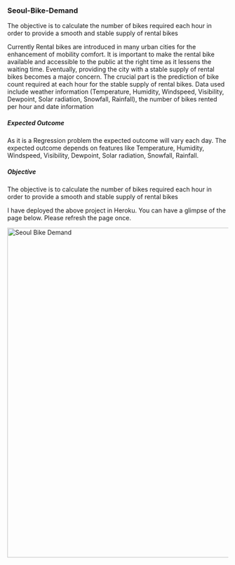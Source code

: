 ### Seoul-Bike-Demand
The objective is to calculate the number of bikes required each hour in order to provide a smooth and stable supply of rental bikes


Currently Rental bikes are introduced in many urban cities for the enhancement of mobility comfort. 
It is important to make the rental bike available and accessible to the public at the right time as it lessens the waiting time. 
Eventually, providing the city with a stable supply of rental bikes becomes a major concern. 
The crucial part is the prediction of bike count required at each hour for the stable supply of rental bikes.
Data used include weather information (Temperature, Humidity, Windspeed, Visibility, Dewpoint, Solar radiation, Snowfall, Rainfall), the number of bikes rented per hour and date information
##### Expected Outcome
As it is a Regression problem the expected outcome will vary each day. 
The expected outcome depends on features like Temperature, Humidity, Windspeed, Visibility, Dewpoint, Solar radiation, Snowfall, Rainfall.
##### Objective
The objective is to calculate the number of bikes required each hour in order to provide a smooth and stable supply of rental bikes



I have deployed the above project in Heroku. You can have a glimpse of the page below. Please refresh the page once.

<img src="seoul_bike_demand.mp4" title='Seoul Bike Demand' width="750" align="center">
